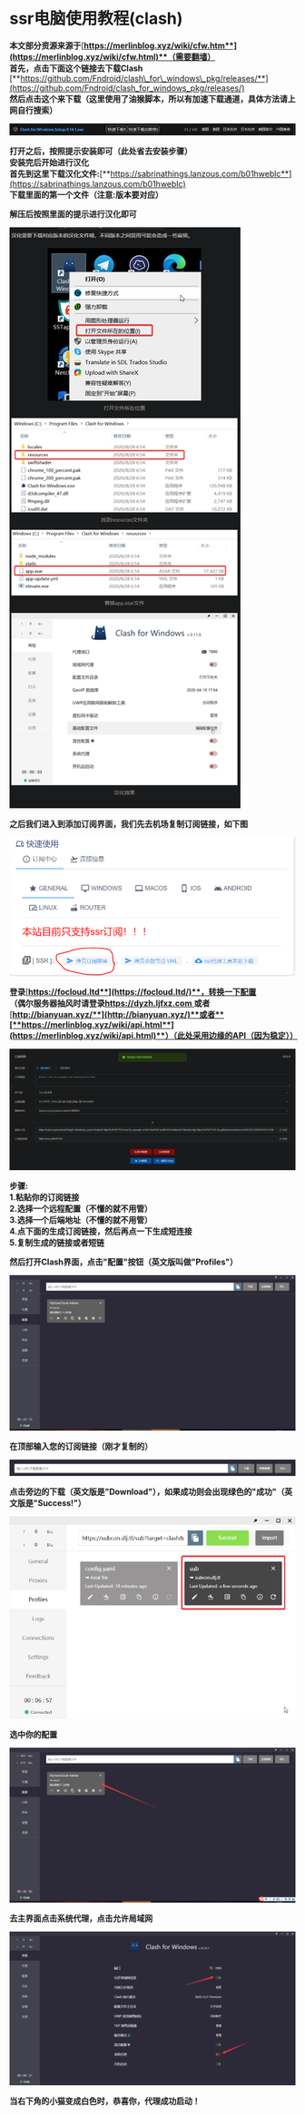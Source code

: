# ssr电脑使用教程\(clash\)

**本文部分资源来源于**[**https://merlinblog.xyz/wiki/cfw.htm**](https://merlinblog.xyz/wiki/cfw.html)**（需要翻墙）  
首先，点击下面这个链接去下载Clash**  
[**https://github.com/Fndroid/clash\_for\_windows\_pkg/releases/**](https://github.com/Fndroid/clash_for_windows_pkg/releases/)  
**然后点击这个来下载（这里使用了油猴脚本，所以有加速下载通道，具体方法请上网自行搜索）**

![Clash&#x5B89;&#x88C5;&#x6587;&#x4EF6;&#x4E0B;&#x8F7D;](.gitbook/assets/image%20%2813%29.png)

**打开之后，按照提示安装即可（此处省去安装步骤）  
安装完后开始进行汉化  
首先到这里下载汉化文件:**[**https://sabrinathings.lanzous.com/b01hweblc**](https://sabrinathings.lanzous.com/b01hweblc)  
**下载里面的第一个文件（注意:版本要对应）**

**解压后按照里面的提示进行汉化即可**  


![&#xFF08;&#x53E6;&#x4E00;&#x4E2A;&#x6559;&#x7A0B;&#x4E2D;&#x7684;&#x6C49;&#x5316;&#x90E8;&#x5206;&#xFF09;](.gitbook/assets/image%20%287%29.png)

**之后我们进入到添加订阅界面，我们先去机场复制订阅链接，如下图**

![&#x8BA2;&#x9605;&#x94FE;&#x63A5;&#x590D;&#x5236;](.gitbook/assets/4%20%281%29.png)

**登录**[**https://focloud.ltd**](https://focloud.ltd/)**，转换一下配置  
（偶尔服务器抽风时请登录**[**https://dyzh.ljfxz.com**
](https://dyzh.ljfxz.com
)**或者**[**http://bianyuan.xyz/**](http://bianyuan.xyz/)**或者**[**https://merlinblog.xyz/wiki/api.html**](https://merlinblog.xyz/wiki/api.html)**）（此处采用边缘的API（因为稳定））**

![](.gitbook/assets/image%20%2812%29.png)

**步骤:  
1.粘贴你的订阅链接  
2.选择一个远程配置（不懂的就不用管）  
3.选择一个后端地址（不懂的就不用管）  
4.点下面的生成订阅链接，然后再点一下生成短连接  
5.复制生成的链接或者短链**

**然后打开Clash界面，点击"配置"按钮（英文版叫做"Profiles"）**

![&#x914D;&#x7F6E;&#x754C;&#x9762;](.gitbook/assets/image%20%281%29.png)

**在顶部输入您的订阅链接（刚才复制的）**

![&#x5728;&#x6B64;&#x7C98;&#x8D34;&#x60A8;&#x7684;&#x8BA2;&#x9605;&#x94FE;&#x63A5;](.gitbook/assets/image.png)

**点击旁边的下载（英文版是"Download"），如果成功则会出现绿色的"成功"（英文版是"Success!"）**

![&#x9694;&#x58C1;&#x590D;&#x5236;&#x6765;&#x7684;&#x6210;&#x529F;&#x793A;&#x610F;&#x56FE;](.gitbook/assets/image%20%286%29.png)

**选中你的配置**

![&#x9009;&#x4E2D;&#x4F60;&#x7684;&#x914D;&#x7F6E;](.gitbook/assets/image%20%288%29.png)

**去主界面点击系统代理，点击允许局域网**  


![&#x542F;&#x52A8;&#x4EE3;&#x7406;](.gitbook/assets/image%20%2811%29.png)

**当右下角的小猫变成白色时，恭喜你，代理成功启动！**

